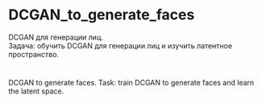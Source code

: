 # DCGAN_to_generate_faces

DCGAN для генерации лиц.  
Задача: обучить DCGAN для генерации лиц и изучить латентное пространство.

# 
DCGAN to generate faces. 
Task: train DCGAN to generate faces and learn the latent space.
